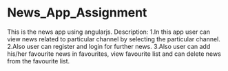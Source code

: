 # News_App_Assignment
This is the news app using angularjs.
Description:
1.In this app user can view news related to particular channel by selecting the particular channel.
2.Also user can register and login for further news.
3.Also user can add his/her favourite news in favourites, view favourite list and can delete news from the favourite list.
